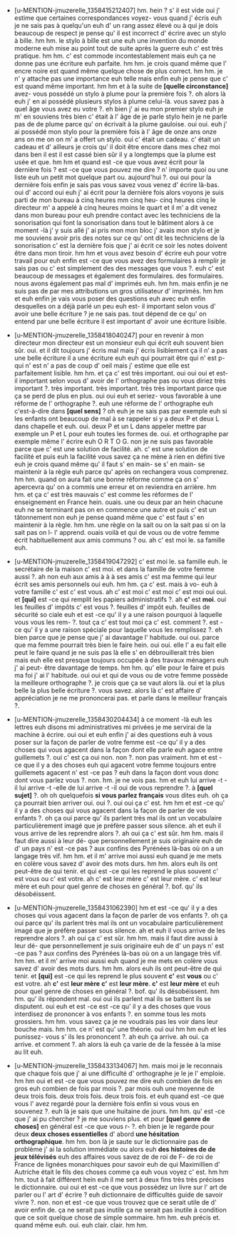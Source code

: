  * [u-MENTION-jmuzerelle_1358415212407]
	hm.
	 hein ? s' il est vide oui j' estime que certaines correspondances voyez- vous quand j' écris euh je ne sais pas à quelqu'un euh d' un rang assez élevé ou à qui je dois beaucoup de respect je pense qu' il est incorrect d' écrire avec un stylo à bille.
	 hm hm.
	 le stylo à bille est une euh une invention du monde moderne euh mise au point tout de suite après la guerre euh c' est très pratique.
	 hm hm.
	 c' est commode incontestablement mais euh ça ne donne pas une écriture euh parfaite.
	 hm hm.
	 je crois quand même que l' encre noire est quand même quelque chose de plus correct.
	 hm hm.
	 je n' y attache pas une importance euh telle mais enfin euh je pense que c' est quand même important.
	 hm hm et à la suite de **[quelle circonstance]** avez- vous possédé un stylo à plume pour la première fois ?.
	 oh alors là euh j' en ai possédé plusieurs stylos à plume celui-là.
	 vous savez pas à quel âge vous avez eu votre ?.
	 eh bien j' ai eu mon premier stylo euh je m' en souviens très bien c' était à l' âge de je parle stylo hein je ne parle pas de de plume parce qu' on écrivait à la plume gauloise.
	 oui oui.
	 euh j' ai possédé mon stylo pour la première fois à l' âge de onze ans onze ans on me on on m' a offert un stylo.
	 oui c' était un cadeau.
	 c' était un cadeau et d' ailleurs je crois qu' il doit être encore dans mes chez moi dans ben il est il est cassé bien sûr il y a longtemps que la plume est usée et que.
	 hm hm et quand est -ce que vous avez écrit pour la dernière fois ? est -ce que vous pouvez me dire ? n' importe quoi ou une liste euh un petit mot quelque part ou.
	 aujourd'hui ?.
	 oui oui pour la dernière fois enfin je sais pas vous savez vous venez d' écrire là-bas.
	 oui d' accord oui euh j' ai écrit pour la dernière fois alors voyons je suis parti de mon bureau à cinq heures mm cinq heu- cinq heures cinq le directeur m' a appelé à cinq heures moins le quart et il m' a dit venez dans mon bureau pour euh prendre contact avec les techniciens de la sonorisation qui font la sonorisation dans tout le bâtiment alors à ce moment -là j' y suis allé j' ai pris mon mon bloc j' avais mon stylo et je me souviens avoir pris des notes sur ce qu' ont dit les techniciens de la sonorisation c' est la dernière fois que j' ai écrit ce soir les notes doivent être dans mon tiroir.
	 hm hm et vous avez besoin d' écrire euh pour votre travail pour euh enfin est -ce que vous avez des formulaires à remplir je sais pas ou c' est simplement des des messages que vous ?.
	 euh c' est beaucoup de messages et également des formulaires.
	 des formulaires.
	 nous avons également pas mal d' imprimés euh.
	 hm hm.
	 mais enfin je ne suis pas de par mes attributions un gros utilisateur d' imprimés.
	 hm hm et euh enfin je vais vous poser des questions euh avec euh enfin desquelles on a déjà parlé un peu euh est- il important selon vous d' avoir une belle écriture ? je ne sais pas.
	 tout dépend de ce qu' on entend par une belle écriture il est important d' avoir une écriture lisible.
	
 * [u-MENTION-jmuzerelle_1358418040247]
	 pour en revenir à mon directeur mon directeur est un monsieur euh qui écrit euh souvent bien sûr.
	 oui.
	 et il dit toujours j' écris mal mais j' écris lisiblement ça il n' a pas une belle écriture il a une écriture euh euh qui pourrait être qui n' est p- qui n' est n' a pas de coup d' oeil mais j' estime que elle est parfaitement lisible.
	 hm hm.
	 et ça c' est très important.
	 oui oui oui et est- il important selon vous d' avoir de l' orthographe pas ou vous diriez très important ?.
	 très important.
	 très important.
	 très très important parce que ça se perd de plus en plus.
	 oui oui euh et seriez- vous favorable à une réforme de l' orthographe ?.
	 euh une réforme de l' orthographe euh c'est-à-dire dans **[quel sens]** ? oh euh je ne sais pas par exemple euh si les enfants ont beaucoup de mal à se rappeler si y a deux P et deux L dans chapelle et euh.
	 oui.
	 deux P et un L dans appeler mettre par exemple un P et L pour euh toutes les formes de.
	 oui.
	 et orthographe par exemple même l' écrire euh O R T O G.
	 non je ne suis pas favorable parce que c' est une solution de facilité.
	 ah.
	 c' est une solution de facilité et puis euh la facilité vous savez ça ne mène à rien en défini tive euh je crois quand même qu' il faut s' en main- se s' en main- se maintenir à la règle euh parce qu' après on rechangera vous comprenez.
	 hm hm.
	 quand on aura fait une bonne réforme comme ça on s' apercevra qu' on a commis une erreur et on reviendra en arrière.
	 hm hm.
	 et ça c' est très mauvais c' est comme les réformes de l' enseignement en France hein.
	 ouais.
	 une ou deux par an hein chacune euh ne se terminant pas on en commence une autre et puis c' est un tâtonnement non euh je pense quand même que c' est faut s' en maintenir à la règle.
	 hm hm.
	 une règle on la sait ou on la sait pas si on la sait pas on l- l' apprend.
	 ouais voilà et qui de vous ou de votre femme écrit habituellement aux amis communs ? ou.
	 ah c' est moi le.
	 sa famille euh.
	
 * [u-MENTION-jmuzerelle_1358419047292]
	c' est moi le.
	 sa famille euh.
	 le secrétaire de la maison c' est moi.
	 et dans la famille de votre femme aussi ?.
	 ah non euh aux amis à à à ses amis c' est ma femme qui leur écrit ses amis personnels oui euh.
	 hm hm.
	 ça c' est.
	 mais à vo- euh à votre famille c' est c' est vous.
	 ah c' est moi c' est moi c' est moi oui oui.
	 et **[qui]** est -ce qui remplit les papiers administratifs ?.
	 ah **c'** est **moi**.
	 oui les feuilles d' impôts c' est vous ?.
	 feuilles d' impôt euh.
	 feuilles de sécurité so ciale euh et est -ce qu' il y a une raison pourquoi à laquelle vous vous les rem- ?.
	 tout ça c' est tout moi ça c' est.
	 comment ?.
	 est -ce qu' il y a une raison spéciale pour laquelle vous les remplissez ?.
	 eh bien parce que je pense que j' ai davantage l' habitude.
	 oui oui.
	 parce que ma femme pourrait très bien le faire hein.
	 oui oui.
	 elle l' a eu fait elle peut le faire quand je ne suis pas là elle s' en débrouillerait très bien mais euh elle est presque toujours occupée à des travaux ménagers euh j' ai peut- être davantage de temps.
	 hm hm.
	 qu' elle pour le faire et puis ma foi j' ai l' habitude.
	 oui oui et qui de vous ou de votre femme possède la meilleure orthographe ?.
	 je crois que ça se vaut alors là.
	 oui et la plus belle la plus belle écriture ?.
	 vous savez.
	 alors là c' est affaire d' appréciation je ne me prononcerai pas.
	 et parle dans le meilleur français ?.
	
 * [u-MENTION-jmuzerelle_1358430204434]
	 à ce moment -là euh les lettres euh disons mi administratives mi privées je me servirai de la machine à écrire.
	 oui oui et euh enfin j' ai des questions euh à vous poser sur la façon de parler de votre femme est -ce qu' il y a des choses qui vous agacent dans la façon dont elle parle euh agace entre guillemets ?.
	 oui c' est ça oui non.
	 non ?.
	 non pas vraiment.
	 hm et est -ce que il y a des choses euh qui agacent votre femme toujours entre guillemets agacent n' est -ce pas ? euh dans la façon dont vous donc dont vous parlez vous ?.
	 non.
	 hm.
	 je ne vois pas.
	 hm et euh lui arrive -t -il lui arrive -t -elle de lui arrive -t -il oui de vous reprendre ?.
	 à **[quel sujet]** ?.
	 oh oh quelquefois **si vous parlez français** vous dites euh.
	 oh ça ça pourrait bien arriver oui.
	 oui ?.
	 oui oui ça c' est.
	 hm hm et est -ce qu' il y a des choses qui vous agacent dans la façon de parler de vos enfants ?.
	 oh ça oui parce qu' ils parlent très mal ils ont un vocabulaire particulièrement imagé que je préfère passer sous silence.
	 ah et euh il vous arrive de les reprendre alors ?.
	 ah oui ça c' est sûr.
	 hm hm.
	 mais il faut dire aussi à leur dé- que personnellement je suis originaire euh de d' un pays n' est -ce pas ? aux confins des Pyrénées là-bas où on a un langage très vif.
	 hm hm.
	 et il m' arrive moi aussi euh quand je me mets en colère vous savez d' avoir des mots durs.
	 hm hm.
	 alors euh ils ont peut-être de qui tenir.
	 et qui est -ce qui les reprend le plus souvent c' est vous ou c' est votre.
	 ah c' est leur mère c' est leur mère.
	 c' est leur mère et euh pour quel genre de choses en général ?.
	 bof.
	 qu' ils désobéissent.
	
 * [u-MENTION-jmuzerelle_1358431062390]
	hm et est -ce qu' il y a des choses qui vous agacent dans la façon de parler de vos enfants ?.
	 oh ça oui parce qu' ils parlent très mal ils ont un vocabulaire particulièrement imagé que je préfère passer sous silence.
	 ah et euh il vous arrive de les reprendre alors ?.
	 ah oui ça c' est sûr.
	 hm hm.
	 mais il faut dire aussi à leur dé- que personnellement je suis originaire euh de d' un pays n' est -ce pas ? aux confins des Pyrénées là-bas où on a un langage très vif.
	 hm hm.
	 et il m' arrive moi aussi euh quand je me mets en colère vous savez d' avoir des mots durs.
	 hm hm.
	 alors euh ils ont peut-être de qui tenir.
	 et **[qui]** est -ce qui les reprend le plus souvent **c'** est **vous** ou c' est votre.
	 ah **c'** est **leur mère** **c'** est **leur mère**.
	 **c'** est **leur mère** et euh pour quel genre de choses en général ?.
	 bof.
	 qu' ils désobéissent.
	 hm hm.
	 qu' ils répondent mal.
	 oui oui ils parlent mal ils se battent ils se disputent.
	 oui euh et est -ce est -ce qu' il y a des choses que vous interdisez de prononcer à vos enfants ?.
	 en somme tous les mots grossiers.
	 hm hm.
	 vous savez ça je ne voudrais pas les voir dans leur bouche mais.
	 hm hm.
	 ce n' est qu' une théorie.
	 oui oui hm hm euh et les punissez- vous s' ils les prononcent ?.
	 ah euh ça arrive.
	 ah oui.
	 ça arrive.
	 et comment ?.
	 ah alors là euh ça varie de de la fessée à la mise au lit euh.
	
 * [u-MENTION-jmuzerelle_1358433134067]
	hm.
	 mais moi je le reconnais que chaque fois que j' ai une difficulté d' orthographe je le je l' emploie.
	 hm hm oui et est -ce que vous pouvez me dire euh combien de fois en gros euh combien de fois par mois ?.
	 par mois ouh une moyenne de deux trois fois.
	 deux trois fois.
	 deux trois fois.
	 et euh quand est -ce que vous l' avez regardé pour la dernière fois enfin si vous vous en souvenez ?.
	 euh là je sais que une huitaine de jours.
	 hm hm.
	 qu' est -ce que j' ai pu chercher ? je me souviens plus.
	 et pour **[quel genre de choses]** en général est -ce que vous r- ?.
	 eh bien je le regarde pour deux **deux choses essentielles** d' abord **une hésitation orthographique**.
	 hm hm.
	 bon là je saute sur le dictionnaire pas de problème j' ai la solution immédiate ou alors euh **des histoires de de jeux télévisés** euh des affaires vous savez de de roi de F- de roi de France de lignées monarchiques pour savoir euh de qui Maximillien d' Autriche était le fils des choses comme ça euh vous voyez c' est.
	 hm hm hm.
	 tout à fait différent hein euh il me sert à deux fins très très précises le dictionnaire.
	 oui oui et est -ce que vous possédez un livre sur l' art de parler ou l' art d' écrire ? euh dictionnaire de difficultés guide de savoir vivre ?.
	 non.
	 non et est -ce que vous trouvez que ce serait utile de d' avoir enfin de.
	 ça ne serait pas inutile ça ne serait pas inutile à condition que ce soit quelque chose de simple sommaire.
	 hm hm.
	 euh précis et.
	 quand même euh.
	 oui.
	 euh clair.
	 clair.
	 hm hm.
	
